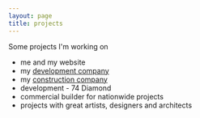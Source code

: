 ```yaml
---
layout: page
title: projects
---
```

Some projects I'm working on
- me and my website
- my [development company](defineny.com)
- my [construction company](dfncontracting.com)
- development - 74 Diamond
- commercial builder for nationwide projects
- projects with great artists, designers and architects